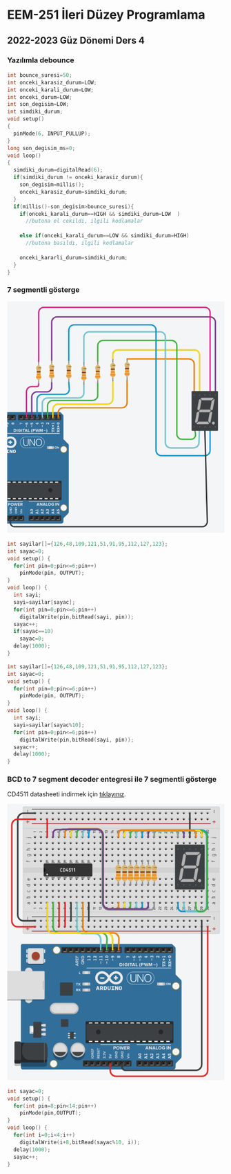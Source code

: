 # EEM-251 İleri Düzey Programlama

## 2022-2023 Güz Dönemi Ders 4

### Yazılımla debounce


```C++
int bounce_suresi=50;
int onceki_karasiz_durum=LOW;
int onceki_karali_durum=LOW;
int onceki_durum=LOW;
int son_degisim=LOW;
int simdiki_durum;
void setup()
{
  pinMode(6, INPUT_PULLUP);
}
long son_degisim_ms=0;
void loop()
{
  simdiki_durum=digitalRead(6);
  if(simdiki_durum != onceki_karasiz_durum){
    son_degisim=millis();
    onceki_karasiz_durum=simdiki_durum;
  }
  if(millis()-son_degisim>bounce_suresi){
    if(onceki_karali_durum==HIGH && simdiki_durum=LOW  )
      //butona el cekildi, ilgili kodlamalar

    else if(onceki_karali_durum==LOW && simdiki_durum=HIGH)
      //butona basıldı, ilgili kodlamalar 

    onceki_kararli_durum=simdiki_durum;
  }
}
```


### 7 segmentli gösterge

![image](files/04/2.png)

```C++
int sayilar[]={126,48,109,121,51,91,95,112,127,123};
int sayac=0;
void setup() {
  for(int pin=0;pin<=6;pin++)
    pinMode(pin, OUTPUT);
}
void loop() {
  int sayi;
  sayi=sayilar[sayac];
  for(int pin=0;pin<=6;pin++)
    digitalWrite(pin,bitRead(sayi, pin));
  sayac++;
  if(sayac==10)
    sayac=0;
  delay(1000);
}
```

```C++
int sayilar[]={126,48,109,121,51,91,95,112,127,123};
int sayac=0;
void setup() {
  for(int pin=0;pin<=6;pin++)
    pinMode(pin, OUTPUT);
}
void loop() {
  int sayi;
  sayi=sayilar[sayac%10];
  for(int pin=0;pin<=6;pin++)
    digitalWrite(pin,bitRead(sayi, pin));
  sayac++;  
  delay(1000);
}
```

### BCD to 7 segment decoder entegresi ile 7 segmentli gösterge

CD4511 datasheeti indirmek için [tıklayınız](files/04/CD4511_datasheet.pdf).

![image](files/04/3.png)

```C++
int sayac=0;
void setup() {
  for(int pin=8;pin<14;pin++)
    pinMode(pin,OUTPUT);
}
void loop() {
  for(int i=0;i<4;i++)
    digitalWrite(i+8,bitRead(sayac%10, i));
  delay(1000);
  sayac++;
}
```
